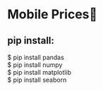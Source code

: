 # Mobile Prices📱
## pip install: 
$ pip install pandas</br>
$ pip install numpy</br>
$ pip install matplotlib</br>
$ pip install seaborn</br>

